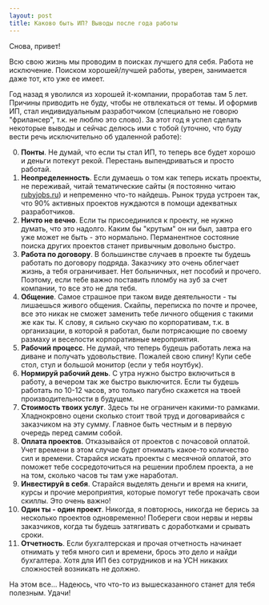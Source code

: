 ```yaml
---
layout: post
title: Каково быть ИП? Выводы после года работы
---
```


Снова, привет!

Всю свою жизнь мы проводим в поисках лучшего для себя. Работа не исключение. Поиском хорошей/лучшей работы, уверен, занимается даже тот, кто уже ее имеет.

Год назад я уволился из хорошей it-компании, проработав там 5 лет. Причины приводить не буду, чтобы не отвлекаться от темы. И оформив ИП, стал индивидуальным разработчиком (специально не говорю "фрилансер", т.к. не люблю это слово). За этот год я успел сделать некоторые выводы и сейчас делюсь ими с тобой (уточню, что буду вести речь исключительно об удаленной работе):

0. **Понты**. Не думай, что если ты стал ИП, то теперь все будет хорошо и деньги потекут рекой. Перестань выпендриваться и просто работай.
0. **Неопределенность**. Если думаешь о том как теперь искать проекты, не переживай, читай тематические сайты (я постоянно читаю [rubyjobs.ru](http://rubyjobs.ru)) и непременно что-то найдешь. Рынок труда устроен так, что 90% активных проектов нуждаются в помощи адекватных разработчиков.
0. **Ничто не вечно**. Если ты присоединился к проекту, не нужно думать, что это надолго. Каким бы "крутым" он ни был, завтра его уже может не быть - это нормально. Перманентное состояние поиска других проектов станет привычным довольно быстро.
0. **Работа по договору**. В большинстве случаев в проекте ты будешь работать по договору подряда. Заказчику это очень облегчает жизнь, а тебя ограничивает. Нет больничных, нет пособий и прочего. Поэтому, если тебе важно поставить пломбу на зуб за счет компании, то все это не для тебя.
0. **Общение**. Самое страшное при таком виде деятельности - ты лишаешься живого общения. Скайпы, переписка по почте и прочее, все это никак не сможет заменить тебе личного общения с такими же как ты. К слову, я сильно скучаю по корпоративам, т.к. в организации, в которой я работал, были потрясающие по своему размаху и веселости корпоративные мероприятия.
0. **Рабочий процесс**. Не думай, что теперь будешь работать лежа на диване и получать удовольствие. Пожалей свою спину! Купи себе стол, стул и большой монитор (если у тебя ноутбук).
0. **Нормируй рабочий день**. С утра нужно быстро включиться в работу, а вечером так же быстро выключится. Если ты будешь работать по 10-12 часов, это только пагубно скажется на твоей производительности в будущем.
0. **Стоимость твоих услуг**. Здесь ты не ограничен какими-то рамками. Хладнокровно оцени сколько стоит твой труд и договаривайся с заказчиком на эту сумму. Главное быть честным и в первую очередь перед самим собой.
0. **Оплата проектов**. Отказывайся от проектов с почасовой оплатой. Учет времени в этом случае будет отнимать какое-то количество сил и времени. Старайся искать проекты с месячной оплатой, это поможет тебе сосредоточиться на решении проблем проекта, а не на том, сколько часов ты там уже наработал.
0. **Инвестируй в себя**. Старайся выделять деньги и время на книги, курсы и прочие мероприятия, которые помогут тебе прокачать свои скиллы. Это очень важно!
0. **Один ты - один проект**. Никогда, я повторюсь, никогда не берись за несколько проектов одновременно! Побереги свои нервы и нервы заказчиков, когда ты будешь затягивать с доработками и срывать сроки.
0. **Отчетность**. Если бухгалтерская и прочая отчетность начинает отнимать у тебя много сил и времени, брось это дело и найди бухгалтера. Хотя для ИП без сотрудников и на УСН никаких сложностей возникать не должно.

На этом все... Надеюсь, что что-то из вышесказанного станет для тебя полезным. Удачи!
